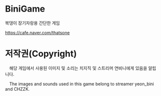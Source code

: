 # BiniGame

복댕이 장기자랑용 간단한 게임

https://cafe.naver.com/thatsone

# 저작권(Copyright)
&emsp;해당 게임에서 사용된 이미지 및 소리는 치지직 및 스트리머 연비니에게 있음을 알립니다.

&emsp;The images and sounds used in this game belong to streamer yeon_bini and CHZZK.